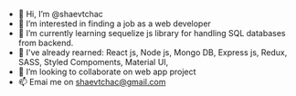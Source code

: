 - 👋 Hi, I’m @shaevtchac
- 👀 I’m interested in finding a job as a web developer
- 🌱 I’m currently learning sequelize js library for handling SQL databases from backend.
- 🦕 I've already rearned: React js, Node js, Mongo DB, Express js, Redux, SASS, Styled Compoments, Material UI,  
- 💞️ I’m looking to collaborate on web app project
- 📫 Emai me on shaevtchac@gmail.com


